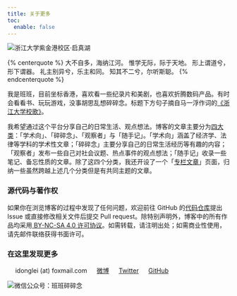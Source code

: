 ```yaml
---
title: 关于更多
toc:
  enable: false
---
```


![浙江大学紫金港校区·启真湖](https://web-1256060851.file.myqcloud.com/images/photos/浙大：新雪初霁（东教学楼）.jpg!500x)

{% centerquote %}
大不自多，海纳江河。
惟学无际，际于天地。
形上谓道兮，形下谓器。
礼主别异兮，乐主和同。
知其不二兮，尔听斯聪。
{% endcenterquote %}

我是班班，目前坐标香港，喜欢看一些纪录片和美剧，也喜欢折腾数码产品。有时会看看书、玩玩游戏，没事胡思乱想碎碎念。标题下方句子摘自马一浮作词的[《浙江大学校歌》](https://music.163.com/#/song?id=480235092)。

我希望通过这个平台分享自己的日常生活、观点想法。博客的文章主要分为[四大类](/overview/)：「学术向」、「碎碎念」、「观察者」与「随手记」。「学术向」涵盖了经济学、法律等学科的学术性文章；「碎碎念」主要分享自己的日常生活经历等有趣的内容；「观察者」发布一些自己对社会议题、热点事件的观点想法；「随手记」收录一些笔记、备忘性质的文章。除了这四个分类，我还开设了一个「[专栏文章](/overview/series/)」页面，归纳一些虽然跨越上述几个分类但是有共同主题的文章。

### 源代码与著作权

如果你在浏览博客的过程中发现了任何问题，欢迎前往 GitHub 的[代码仓库](https://github.com/lei2rock/blog)提出 Issue 或直接修改相关文件后提交 Pull request。除特别声明外，博客中的所有作品均采用[<i class="fab fa-creative-commons"></i> BY-NC-SA 4.0 许可协议](https://creativecommons.org/licenses/by-nc-sa/4.0/deed.zh)。如需转载，请注明出处；如需商业性使用，请先邮件联络获得书面许可。

### 在这里发现更多

　<i class="fas fa-fw fa-envelope"></i> idonglei (at) foxmail.com
　<i class="fab fa-fw fa-weibo"></i> [微博](https://weibo.com/1156774800)
　<i class="fab fa-fw fa-twitter"></i> [Twitter](https://twitter.com/lei2rock)
　<i class="fab fa-fw fa-github"></i> [GitHub](https://github.com/lei2rock)

![微信公众号：班班碎碎念](https://web-1256060851.file.myqcloud.com/images/wechat-channel.jpg!150x)
